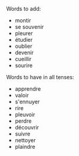 
Words to add:
- montir
- se souvenir
- pleurer
- étudier
- oublier
- devenir
- cueillir
- sourire

Words to have in all tenses:
- apprendre
- valoir
- s'ennuyer
- rire
- pleuvoir
- perdre
- découvrir
- suivre
- nettoyer
- plaindre
